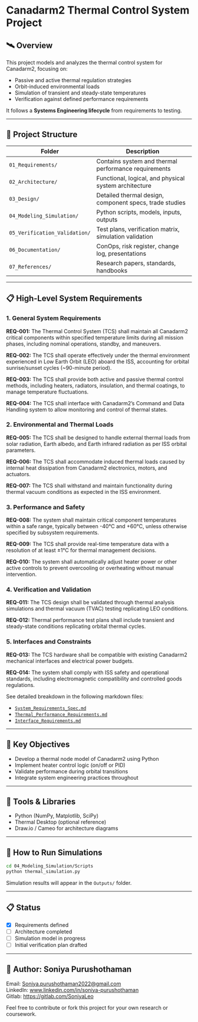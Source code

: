 # Canadarm2 Thermal Control System Project

## 🛰️ Overview
This project models and analyzes the thermal control system for Canadarm2, focusing on:

- Passive and active thermal regulation strategies
- Orbit-induced environmental loads
- Simulation of transient and steady-state temperatures
- Verification against defined performance requirements

It follows a **Systems Engineering lifecycle** from requirements to testing.

---

## 📁 Project Structure

| Folder | Description |
|--------|-------------|
| `01_Requirements/` | Contains system and thermal performance requirements |
| `02_Architecture/` | Functional, logical, and physical system architecture |
| `03_Design/` | Detailed thermal design, component specs, trade studies |
| `04_Modeling_Simulation/` | Python scripts, models, inputs, outputs |
| `05_Verification_Validation/` | Test plans, verification matrix, simulation validation |
| `06_Documentation/` | ConOps, risk register, change log, presentations |
| `07_References/` | Research papers, standards, handbooks |

---

## 📋 High-Level System Requirements

### 1. General System Requirements

**REQ-001:**  The Thermal Control System (TCS) shall maintain all Canadarm2 critical components within specified temperature limits during all mission phases, including nominal operations, standby, and maneuvers.

**REQ-002:**  The TCS shall operate effectively under the thermal environment experienced in Low Earth Orbit (LEO) aboard the ISS, accounting for orbital sunrise/sunset cycles (~90-minute period).

**REQ-003:**  The TCS shall provide both active and passive thermal control methods, including heaters, radiators, insulation, and thermal coatings, to manage temperature fluctuations.

**REQ-004:**  The TCS shall interface with Canadarm2’s Command and Data Handling system to allow monitoring and control of thermal states.

### 2. Environmental and Thermal Loads

**REQ-005:**  The TCS shall be designed to handle external thermal loads from solar radiation, Earth albedo, and Earth infrared radiation as per ISS orbital parameters.

**REQ-006:**  The TCS shall accommodate induced thermal loads caused by internal heat dissipation from Canadarm2 electronics, motors, and actuators.

**REQ-007:**  The TCS shall withstand and maintain functionality during thermal vacuum conditions as expected in the ISS environment.

### 3. Performance and Safety

**REQ-008:**  The system shall maintain critical component temperatures within a safe range, typically between -40°C and +60°C, unless otherwise specified by subsystem requirements.

**REQ-009:**  The TCS shall provide real-time temperature data with a resolution of at least ±1°C for thermal management decisions.

**REQ-010:**  The system shall automatically adjust heater power or other active controls to prevent overcooling or overheating without manual intervention.

### 4. Verification and Validation

**REQ-011:**  The TCS design shall be validated through thermal analysis simulations and thermal vacuum (TVAC) testing replicating LEO conditions.

**REQ-012:**  Thermal performance test plans shall include transient and steady-state conditions replicating orbital thermal cycles.

### 5. Interfaces and Constraints

**REQ-013:**  The TCS hardware shall be compatible with existing Canadarm2 mechanical interfaces and electrical power budgets.

**REQ-014:**  The system shall comply with ISS safety and operational standards, including electromagnetic compatibility and controlled goods regulations.

See detailed breakdown in the following markdown files:

- [`System_Requirements_Spec.md`](01_Requirements/System_Requirements_Spec.md)
- [`Thermal_Performance_Requirements.md`](01_Requirements/Thermal_Performance_Requirements.md)
- [`Interface_Requirements.md`](01_Requirements/Interface_Requirements.md)

---

## 🚀 Key Objectives

- Develop a thermal node model of Canadarm2 using Python
- Implement heater control logic (on/off or PID)
- Validate performance during orbital transitions
- Integrate system engineering practices throughout

---

## 🧰 Tools & Libraries

- Python (NumPy, Matplotlib, SciPy)
- Thermal Desktop (optional reference)
- Draw.io / Cameo for architecture diagrams

---

## 📌 How to Run Simulations

```bash
cd 04_Modeling_Simulation/Scripts
python thermal_simulation.py
```

Simulation results will appear in the `Outputs/` folder.

---

## 📋 Status

- [x] Requirements defined
- [ ] Architecture completed
- [ ] Simulation model in progress
- [ ] Initial verification plan drafted

---

## 🧠 Author: Soniya Purushothaman
Email: Soniya.purushothaman2022@gmail.com  
LinkedIn: www.linkedin.com/in/soniya-purushothaman  
Gitlab: https://gitlab.com/SoniyaLeo



Feel free to contribute or fork this project for your own research or coursework.
